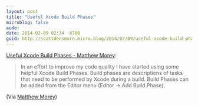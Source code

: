 ```yaml
---
layout: post
title: "Useful Xcode Build Phases"
microblog: false
audo:
date: 2014-02-09 02:34 -0700
guid: http://scottdensmore.micro.blog/2014/02/09/useful-xcode-build-phases.html
---
```


[Useful Xcode Build Phases - Matthew Morey](http://matthewmorey.com/xcode-build-phases/?utm_campaign=iOS_Dev_Weekly_Issue_131&utm_medium=email&utm_source=iOS%2BDev%2BWeekly):

> In an effort to improve my code quality I have started using some helpful Xcode Build Phases.
> Build phases are descriptions of tasks that need to be performed by Xcode during a build. Build Phases can be added from the Editor menu (Editor -> Add Build Phase).

(Via [Matthew Morey](http://matthewmorey.com))
